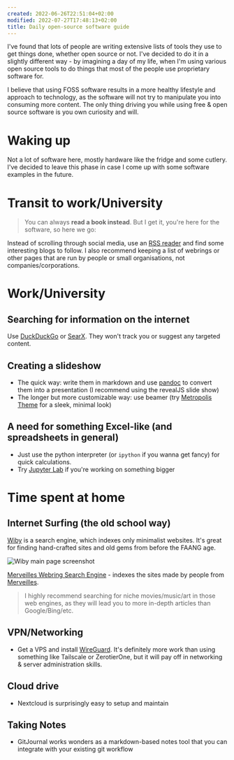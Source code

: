 ```yaml
---
created: 2022-06-26T22:51:04+02:00
modified: 2022-07-27T17:48:13+02:00
title: Daily open-source software guide
---
```


I've found that lots of people are writing extensive lists of tools they use to get things done, whether open source or not. I've decided to do it in a slightly different way - by imagining a day of my life, when I'm using various open source tools to do things that most of the people use proprietary software for.

I believe that using FOSS software results in a more healthy lifestyle
and approach to technology, as the software will not try to manipulate you
into consuming more content.
The only thing driving you while using free & open source software is
you own curiosity and will.

# Waking up

Not a lot of software here, mostly hardware like the fridge and some cutlery. I've decided to leave this phase in case I come up with some software examples in the future. 

# Transit to work/University

>You can always **read a book instead**. 
>But I get it, you're here for the software,
>so here we go:

Instead of scrolling through social media, use an
[RSS reader](https://f-droid.org/en/packages/com.nononsenseapps.feeder/)
and find some interesting blogs to follow. I also recommend keeping a list
of webrings or other pages that are run by people or
small organisations, not companies/corporations.

# Work/University

## Searching for information on the internet

Use [DuckDuckGo](duckduckgo.com/) or [SearX](https://searx.space/). They won't track you or suggest any targeted content.

## Creating a slideshow

- The quick way: write them in markdown and use [pandoc](https://pandoc.org/demos.html) to convert them into a presentation (I recommend using the revealJS slide show)
- The longer but more customizable way: use beamer (try [Metropolis Theme](https://www.overleaf.com/latex/templates/metropolis-beamer-theme/qzyvdhrntfmrfor) for a sleek, minimal look)

## A need for something Excel-like (and spreadsheets in general) 

- Just use the python interpreter (or `ipython` if you wanna get fancy) for quick calculations. 
- Try [Jupyter Lab](https://jupyter.org/) if you're working on something bigger

# Time spent at home

## Internet Surfing (the old school way)

[Wiby](http://wiby.me/) is a search engine, which indexes only minimalist websites.
It's great for finding hand-crafted sites and old gems from before the FAANG age.

![Wiby main page screenshot](/wiby.jpg)

[Merveilles Webring Search Engine](https://lieu.cblgh.org/) - indexes the sites made by people from [Merveilles](merveilles.town).


>I highly recommend searching for niche movies/music/art in those web engines,
>as they will lead you to more in-depth articles than Google/Bing/etc.

## VPN/Networking

- Get a VPS and install [WireGuard](https://www.wireguard.com/). It's definitely more work than using something like Tailscale or ZerotierOne, but it will pay off in networking & server administration skills.

## Cloud drive

- Nextcloud is surprisingly easy to setup and maintain

## Taking Notes

- GitJournal works wonders as a markdown-based notes tool that you can integrate with your existing git workflow
